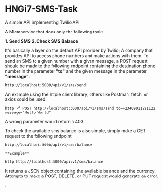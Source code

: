 # HNGi7-SMS-Task
A simple API implementing Twilio API

A Microservice that does only the following task:

**1. Send SMS**
**2. Check SMS Balance**

It's basically a layer on the default API provider by Twilio; A company that provides API to access phone numbers and make actions with them.
To send an SMS to a given number with a given message, a POST request should be made to the following endpoint containing the destination phone number in the parameter **"to"** and the given message in the parameter **"message"**.

```
http://localhost:5000/api/v1/sms/send

```

An example using the httpie client library, others like Postman, fetch, or axios could be used.

```
http -f POST http://localhost:5000/api/v1/sms/send to=+23409011221122 message="Hello World"

```

A wrong parameter would return a 403.


To check the available sms balance is also simple, simply make a GET request to the following endpoint.

```
http://localhost:5000/api/v1/sms/balance

**Example**

http http://localhost:5000/api/v1/sms/balance

```


It returns a JSON object containing the available balance and the currency.
Attempts to make a POST, DELETE, or PUT request would generate an error.


.


